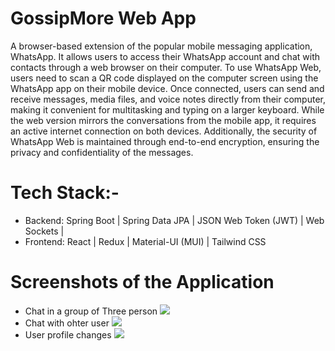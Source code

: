 # GossipMore Web App
A browser-based extension of the popular mobile messaging application, WhatsApp. It allows users to access their WhatsApp account and chat with contacts through a web browser on their computer. To use WhatsApp Web, users need to scan a QR code displayed on the computer screen using the WhatsApp app on their mobile device. Once connected, users can send and receive messages, media files, and voice notes directly from their computer, making it convenient for multitasking and typing on a larger keyboard. While the web version mirrors the conversations from the mobile app, it requires an active internet connection on both devices. Additionally, the security of WhatsApp Web is maintained through end-to-end encryption, ensuring the privacy and confidentiality of the messages.
# Tech Stack:-
 

- Backend: Spring Boot | Spring Data JPA | JSON Web Token (JWT) | Web Sockets |
- Frontend: React | Redux | Material-UI (MUI) | Tailwind CSS
# Screenshots of the Application
- Chat in a group of Three person
  <img src="https://github.com/Dhrubaraj07/WhatsApp-Web-Application/blob/main/Screenshot%20(62).png" >
- Chat with ohter user
   <img src="https://github.com/Dhrubaraj07/WhatsApp-Web-Application/blob/main/Screenshot%20(63).png" >
- User profile changes
  <img src="https://github.com/Dhrubaraj07/WhatsApp-Web-Application/blob/main/Screenshot%20(64).png" >
